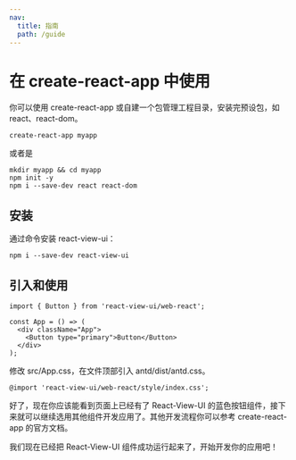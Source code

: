 ```yaml
---
nav:
  title: 指南
  path: /guide
---
```


# 在 create-react-app 中使用

你可以使用 create-react-app 或自建一个包管理工程目录，安装完预设包，如 react、react-dom。

```tsx pure
create-react-app myapp
```

或者是

```tsx pure
mkdir myapp && cd myapp
npm init -y
npm i --save-dev react react-dom
```

## 安装

通过命令安装 react-view-ui：

```tsx pure
npm i --save-dev react-view-ui
```

## 引入和使用

```tsx pure
import { Button } from 'react-view-ui/web-react';

const App = () => (
  <div className="App">
    <Button type="primary">Button</Button>
  </div>
);
```

修改 src/App.css，在文件顶部引入 antd/dist/antd.css。

```tsx pure
@import 'react-view-ui/web-react/style/index.css';
```

好了，现在你应该能看到页面上已经有了 React-View-UI 的蓝色按钮组件，接下来就可以继续选用其他组件开发应用了。其他开发流程你可以参考 create-react-app 的官方文档。

我们现在已经把 React-View-UI 组件成功运行起来了，开始开发你的应用吧！

